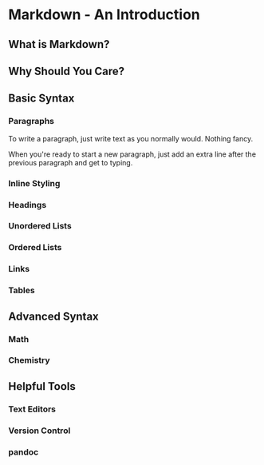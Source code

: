# Markdown - An Introduction

## What is Markdown?

## Why Should You Care?

## Basic Syntax

### Paragraphs

To write a paragraph, just write text as you normally would. Nothing fancy.

When you're ready to start a new paragraph, just add an extra line after the previous paragraph and get to typing.

### Inline Styling

### Headings

### Unordered Lists

### Ordered Lists

### Links

### Tables

## Advanced Syntax

### Math

### Chemistry

## Helpful Tools

### Text Editors

### Version Control

### pandoc